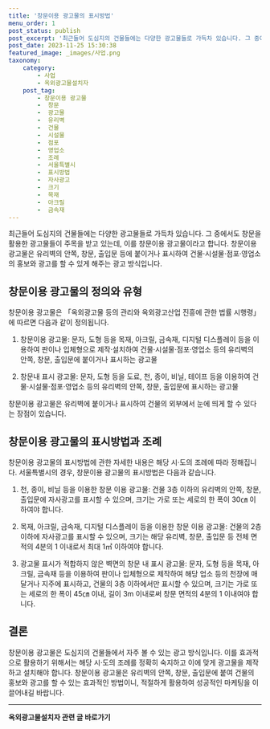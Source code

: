```yaml
---
title: '창문이용 광고물의 표시방법'
menu_order: 1
post_status: publish
post_excerpt: '최근들어 도심지의 건물들에는 다양한 광고물들로 가득차 있습니다. 그 중에서도 창문을 활용한 광고물들이 주목을 받고 있는데, 이를 창문이용 광고물이라고 합니다. 창문이용 광고물은 유리벽의 안쪽, 창문, 출입문 등에 붙이거나 표시하여 건물 시설물 점포 영업소의 홍보와 광고를 할 수 있게 해주는 광고 방식입니다.'
post_date: 2023-11-25 15:30:38
featured_image: _images/사업.png
taxonomy:
    category:
        - 사업
        - 옥외광고물설치자
    post_tag:
        - 창문이용 광고물
        -  창문
        -  광고물
        -  유리벽
        -  건물
        -  시설물
        -  점포
        -  영업소
        -  조례
        -  서울특별시
        -  표시방법
        -  자사광고
        -  크기
        -  목재
        -  아크릴
        -  금속재
---
```




최근들어 도심지의 건물들에는 다양한 광고물들로 가득차 있습니다. 그 중에서도 창문을 활용한 광고물들이 주목을 받고 있는데, 이를 창문이용 광고물이라고 합니다. 창문이용 광고물은 유리벽의 안쪽, 창문, 출입문 등에 붙이거나 표시하여 건물·시설물·점포·영업소의 홍보와 광고를 할 수 있게 해주는 광고 방식입니다.

## 창문이용 광고물의 정의와 유형
창문이용 광고물은 「옥외광고물 등의 관리와 옥외광고산업 진흥에 관한 법률 시행령」에 따르면 다음과 같이 정의됩니다.

1. 창문이용 광고물: 문자, 도형 등을 목재, 아크릴, 금속재, 디지털 디스플레이 등을 이용하여 판이나 입체형으로 제작·설치하여 건물·시설물·점포·영업소 등의 유리벽의 안쪽, 창문, 출입문에 붙이거나 표시하는 광고물

2. 창문내 표시 광고물: 문자, 도형 등을 도료, 천, 종이, 비닐, 테이프 등을 이용하여 건물·시설물·점포·영업소 등의 유리벽의 안쪽, 창문, 출입문에 표시하는 광고물

창문이용 광고물은 유리벽에 붙이거나 표시하여 건물의 외부에서 눈에 띄게 할 수 있다는 장점이 있습니다.

## 창문이용 광고물의 표시방법과 조례
창문이용 광고물의 표시방법에 관한 자세한 내용은 해당 시·도의 조례에 따라 정해집니다. 서울특별시의 경우, 창문이용 광고물의 표시방법은 다음과 같습니다.

1. 천, 종이, 비닐 등을 이용한 창문 이용 광고물: 건물 3층 이하의 유리벽의 안쪽, 창문, 출입문에 자사광고를 표시할 수 있으며, 크기는 가로 또는 세로의 한 폭이 30㎝ 이하여야 합니다.

2. 목재, 아크릴, 금속재, 디지털 디스플레이 등을 이용한 창문 이용 광고물: 건물의 2층 이하에 자사광고를 표시할 수 있으며, 크기는 해당 유리벽, 창문, 출입문 등 전체 면적의 4분의 1 이내로서 최대 1㎡ 이하여야 합니다.

3. 광고물 표시가 적합하지 않은 벽면의 창문 내 표시 광고물: 문자, 도형 등을 목재, 아크릴, 금속재 등을 이용하여 판이나 입체형으로 제작하여 해당 업소 등의 천장에 매달거나 지주에 표시하고, 건물의 3층 이하에서만 표시할 수 있으며, 크기는 가로 또는 세로의 한 폭이 45㎝ 이내, 길이 3m 이내로써 창문 면적의 4분의 1 이내여야 합니다.

## 결론
창문이용 광고물은 도심지의 건물들에서 자주 볼 수 있는 광고 방식입니다. 이를 효과적으로 활용하기 위해서는 해당 시·도의 조례를 정확히 숙지하고 이에 맞게 광고물을 제작하고 설치해야 합니다. 창문이용 광고물은 유리벽의 안쪽, 창문, 출입문에 붙여 건물의 홍보와 광고를 할 수 있는 효과적인 방법이니, 적절하게 활용하여 성공적인 마케팅을 이끌어내길 바랍니다.
<!-- wp:separator -->
<hr class="wp-block-separator has-alpha-channel-opacity"/>
<!-- /wp:separator -->

<!-- wp:group {"backgroundColor":"base","layout":{"type":"constrained"}} -->
<div class="wp-block-group has-base-background-color has-background"><!-- wp:paragraph {"align":"center","fontSize":"medium"} -->
<p class="has-text-align-center has-large-font-size"><strong>옥외광고물설치자 관련 글 바로가기</strong></p>
<!-- /wp:paragraph -->


<!-- wp:latest-posts
{"categories":[{"id":27298,"count":19,"description":"","link":"https://uknowlaw.com/category/%ec%98%a5%ec%99%b8%ea%b4%91%ea%b3%a0%eb%ac%bc%ec%84%a4%ec%b9%98%ec%9e%90/","name":"옥외광고물설치자","slug":"옥외광고물설치자","taxonomy":"category","parent":0,"meta":[],"_links":{"self":[{"href":"https://uknowlaw.com/wp-json/wp/v2/categories/27298"}],"collection":[{"href":"https://uknowlaw.com/wp-json/wp/v2/categories"}],"about":[{"href":"https://uknowlaw.com/wp-json/wp/v2/taxonomies/category"}],"wp:post_type":[{"href":"https://uknowlaw.com/wp-json/wp/v2/posts?categories=27298"}],"curies":[{"name":"wp","href":"https://api.w.org/{rel}","templated":true}]}}],"postsToShow":100,"excerptLength":28,"postLayout":"grid","columns":2,"featuredImageAlign":"left","featuredImageSizeSlug":"large","fontSize":"small"} /--></div>
<!-- /wp:group -->